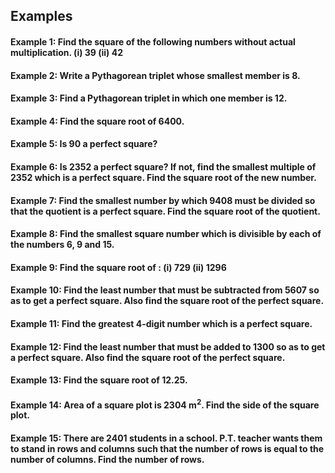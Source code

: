 ## Examples
#### Example 1: Find the square of the following numbers without actual multiplication. (i) 39 (ii) 42 
#### Example 2: Write a Pythagorean triplet whose smallest member is 8. 
#### Example 3: Find a Pythagorean triplet in which one member is 12. 
#### Example 4: Find the square root of 6400. 
#### Example 5: Is 90 a perfect square? 
#### Example 6: Is 2352 a perfect square? If not, find the smallest multiple of 2352 which is a perfect square. Find the square root of the new number. 
#### Example 7: Find the smallest number by which 9408 must be divided so that the quotient is a perfect square. Find the square root of the quotient. 
#### Example 8: Find the smallest square number which is divisible by each of the numbers 6, 9 and 15. 
#### Example 9: Find the square root of : (i) 729 (ii) 1296 
#### Example 10: Find the least number that must be subtracted from 5607 so as to get a perfect square. Also find the square root of the perfect square. 
#### Example 11: Find the greatest 4-digit number which is a perfect square.  
#### Example 12: Find the least number that must be added to 1300 so as to get a perfect square. Also find the square root of the perfect square. 
#### Example 13: Find the square root of 12.25.  
#### Example 14: Area of a square plot is 2304 m<sup>2</sup>. Find the side of the square plot.
#### Example 15: There are 2401 students in a school. P.T. teacher wants them to stand in rows and columns such that the number of rows is equal to the number of columns. Find the number of rows. 
